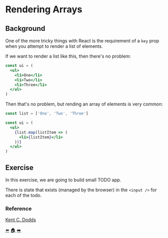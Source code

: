 # Rendering Arrays

## Background

One of the more tricky things with React is the requirement of a `key` prop when
you attempt to render a list of elements.

If we want to render a list like this, then there's no problem:

```jsx
const ui = (
  <ul>
    <li>One</li>
    <li>Two</li>
    <li>Three</li>
  </ul>
)
```

Then that's no problem, but rending an array of elements is very common:

```jsx
const list = ['One', 'Two', 'Three']

const ui = (
  <ul>
    {list.map(listItem => (
      <li>{listItem}</li>
    ))}
  </ul>
)
```

## Exercise

In this exercise, we are going to build small TODO app.

There is state that exists (managed by the browser) in the `<input />` for each of the todo.

### Reference
[Kent C. Dodds](https://github.com/kentcdodds)

[⬅️](07-useState.md)  [🏠](../README.md)  [➡️](09-useEffect.md)
